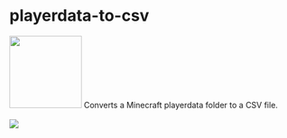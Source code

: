 # playerdata-to-csv
<img src="https://i.imgur.com/YYpLcWp.png" width="128">
Converts a Minecraft playerdata folder to a CSV file.
<br><br>
<img src="https://i.imgur.com/myMKmrm.png">
